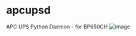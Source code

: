 # apcupsd
APC UPS Python Daemon - for BP650CH
![image](https://github.com/AnterCreeper/apcupsd/assets/30188772/868c1ebb-b7a1-4fc0-877d-36d8adbbcaee)
